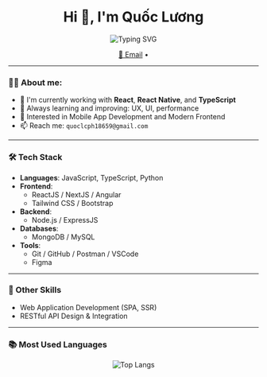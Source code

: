 <h1 align="center">Hi 👋, I'm Quốc Lương</h1>
<p align="center">
  <img src="https://readme-typing-svg.herokuapp.com?font=Fira+Code&size=22&pause=1000&center=true&vCenter=true&width=600&lines=I%27m+a+passionate+Front-End+Developer+from+Vietnam." alt="Typing SVG" />
</p>

<p align="center">
  <a href="mailto:quoclcph18659@gmail.com">📧 Email</a> •
</p>

---

### 🧑‍💻 About me:

- 💼 I'm currently working with **React**, **React Native**, and **TypeScript**
- 🧠 Always learning and improving: UX, UI, performance
- 🌱 Interested in Mobile App Development and Modern Frontend
- 📫 Reach me: `quoclcph18659@gmail.com`

---

### 🛠 Tech Stack

- **Languages**: JavaScript, TypeScript, Python  
- **Frontend**:
  - ReactJS / NextJS / Angular
  - Tailwind CSS / Bootstrap
- **Backend**:
  - Node.js / ExpressJS
- **Databases**:
  - MongoDB / MySQL
- **Tools**:
  - Git / GitHub / Postman / VSCode
  - Figma

---

### 🧠 Other Skills

- Web Application Development (SPA, SSR)
- RESTful API Design & Integration

---

### 📚 Most Used Languages

<p align="center">
  <img src="https://github-readme-stats.vercel.app/api/top-langs/?username=QuocDL&layout=compact&theme=radical" alt="Top Langs" />
</p>
